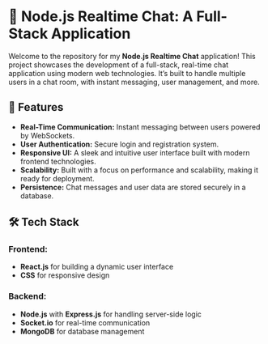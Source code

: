 # 🚀 Node.js Realtime Chat: A Full-Stack Application

Welcome to the repository for my **Node.js Realtime Chat** application! This project showcases the development of a full-stack, real-time chat application using modern web technologies. It’s built to handle multiple users in a chat room, with instant messaging, user management, and more.

## 🎯 Features

- **Real-Time Communication:** Instant messaging between users powered by WebSockets.
- **User Authentication:** Secure login and registration system.
- **Responsive UI:** A sleek and intuitive user interface built with modern frontend technologies.
- **Scalability:** Built with a focus on performance and scalability, making it ready for deployment.
- **Persistence:** Chat messages and user data are stored securely in a database.

## 🛠️ Tech Stack

### Frontend:

- **React.js** for building a dynamic user interface
- **CSS** for responsive design

### Backend:

- **Node.js** with **Express.js** for handling server-side logic
- **Socket.io** for real-time communication
- **MongoDB** for database management
